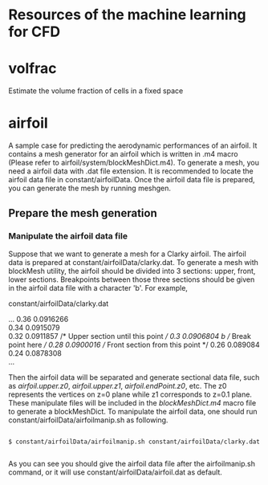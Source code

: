 Resources of the machine learning for CFD
=========================================

# volfrac
Estimate the volume fraction of cells in a fixed space

# airfoil
A sample case for predicting the aerodynamic performances of an airfoil. It contains a mesh generator for an airfoil which is written in .m4 macro (Please refer to airfoil/system/blockMeshDict.m4). To generate a mesh, you need a airfoil data with .dat file extension. It is recommended to locate the airfoil data file in constant/airfoilData. Once the airfoil data file is prepared, you can generate the mesh by running meshgen.

## Prepare the mesh generation
### Manipulate the airfoil data file
Suppose that we want to generate a mesh for a Clarky airfoil. The airfoil data is prepared at constant/airfoilData/clarky.dat. To generate a mesh with blockMesh utility, the airfoil should be divided into 3 sections: upper, front, lower sections. Breakpoints between those three sections should be given in the airfoil data file with a character 'b'. For example,

constant/airfoilData/clarky.dat

 ...
 0.36	0.0916266	
 0.34	0.0915079	
 0.32	0.0911857			/* Upper section until this point */
 0.3	0.0906804	b     	/* Break point here */
 0.28	0.0900016			/* Front section from this point */
 0.26	0.089084	
 0.24	0.0878308	
 ...


Then the airfoil data will be separated and generate sectional data file, such as *airfoil.upper.z0*, *airfoil.upper.z1*, *airfoil.endPoint.z0*, etc. The z0 represents the vertices on z=0 plane while z1 corresponds to z=0.1 plane. These manipulate files will be included in the *blockMeshDict.m4* macro file to generate a blockMeshDict. To manipulate the airfoil data, one should run constant/airfoilData/airfoilmanip.sh as following.

<code>
$ constant/airfoilData/airfoilmanip.sh constant/airfoilData/clarky.dat

</code>

As you can see you should give the airfoil data file after the airfoilmanip.sh command, or it will use constant/airfoilData/airfoil.dat as default.
